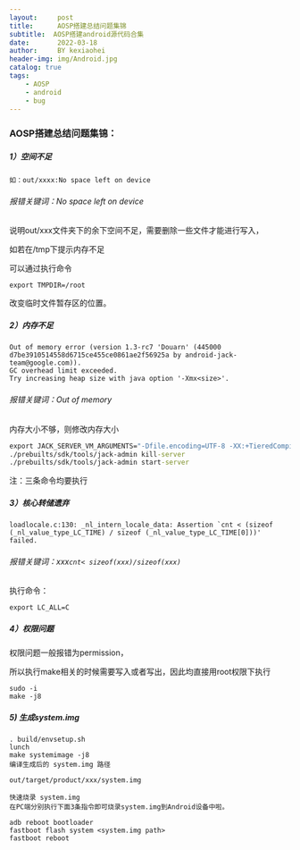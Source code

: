 ```yaml
---
layout:     post
title:      AOSP搭建总结问题集锦
subtitle:  AOSP搭建android源代码合集
date:       2022-03-18
author:     BY kexiaohei
header-img: img/Android.jpg
catalog: true
tags:
    - AOSP
    - android
    - bug
---
```


### AOSP搭建总结问题集锦：



##### 1）空间不足

```
如：out/xxxx:No space left on device
```

###### 报错关键词：No space left on device

说明out/xxx文件夹下的余下空间不足，需要删除一些文件才能进行写入，

如若在/tmp下提示内存不足

可以通过执行命令

```
export TMPDIR=/root
```

改变临时文件暂存区的位置。





##### 2）内存不足

```
Out of memory error (version 1.3-rc7 'Douarn' (445000 d7be3910514558d6715ce455ce0861ae2f56925a by android-jack-team@google.com)).
GC overhead limit exceeded.
Try increasing heap size with java option '-Xmx<size>'.
```

###### 报错关键词：Out of memory

内存大小不够，则修改内存大小

```cmd
export JACK_SERVER_VM_ARGUMENTS="-Dfile.encoding=UTF-8 -XX:+TieredCompilation -Xmx4g"
./prebuilts/sdk/tools/jack-admin kill-server
./prebuilts/sdk/tools/jack-admin start-server
```

注：三条命令均要执行

##### 3）核心转储遗弃

```
loadlocale.c:130: _nl_intern_locale_data: Assertion `cnt < (sizeof (_nl_value_type_LC_TIME) / sizeof (_nl_value_type_LC_TIME[0]))' failed.
```

###### 报错关键词：xxx`cnt< sizeof(xxx)/sizeof(xxx)`

执行命令：

```
export LC_ALL=C
```

##### 4）权限问题

权限问题一般报错为permission，

所以执行make相关的时候需要写入或者写出，因此均直接用root权限下执行

```
sudo -i
make -j8
```

##### 5)  生成system.img

```
. build/envsetup.sh
lunch
make systemimage -j8
编译生成后的 system.img 路径

out/target/product/xxx/system.img

快速烧录 system.img
在PC端分别执行下面3条指令即可烧录system.img到Android设备中啦。

adb reboot bootloader
fastboot flash system <system.img path>
fastboot reboot
```

